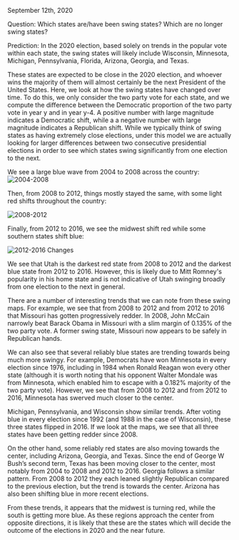 September 12th, 2020

Question: Which states are/have been swing states? Which are no longer swing states?

Prediction: In the 2020 election, based solely on trends in the popular vote within each state, the swing states will likely include Wisconsin, Minnesota, Michigan, Pennsylvania, Florida, Arizona, Georgia, and Texas.

These states are expected to be close in the 2020 election, and whoever wins the majority of them will almost certainly be the next President of the United States. Here, we look at how the swing states have changed over time. To do this, we only consider the two party vote for each state, and we compute the difference between the Democratic proportion of the two party vote in year y and in year y-4. A positive number with large magnitude indicates a Democratic shift, while a a negative number with large magnitude indicates a Republican shift. While we typically think of swing states as having extremely close elections, under this model we are actually looking for larger differences between two consecutive presidential elections in order to see which states swing significantly from one election to the next.

We see a large blue wave from 2004 to 2008 across the country:
![2004-2008](https://user-images.githubusercontent.com/70708980/92980174-1d602000-f463-11ea-9124-c388c1d62c7d.png)

Then, from 2008 to 2012, things mostly stayed the same, with some light red shifts throughout the country:

![2008-2012](https://user-images.githubusercontent.com/70708980/92979981-5ba90f80-f462-11ea-8060-e1493a25b99f.png)

Finally, from 2012 to 2016, we see the midwest shift red while some southern states shift blue:

![2012-2016 Changes](https://user-images.githubusercontent.com/70708980/92979984-5ea40000-f462-11ea-8bfd-c8a9481be140.png)

We see that Utah is the darkest red state from 2008 to 2012 and the darkest blue state from 2012 to 2016. However, this is likely due to Mitt Romney's popularity in his home state and is not indicative of Utah swinging broadly from one election to the next in general.

There are a number of interesting trends that we can note from these swing maps. For example, we see that from 2008 to 2012 and from 2012 to 2016 that Missouri has gotten progressively redder. In 2008, John McCain narrowly beat Barack Obama in Missouri with a slim margin of 0.135% of the two party vote. A former swing state, Missouri now appears to be safely in Republican hands.
 
We can also see that several reliably blue states are trending towards being much more swingy. For example, Democrats have won Minnesota in every election since 1976, including in 1984 when Ronald Reagan won every other state (although it is worth noting that his opponent Walter Mondale was from Minnesota, which enabled him to escape with a 0.182% majority of the two party vote). However, we see that from 2008 to 2012 and from 2012 to 2016, Minnesota has swerved much closer to the center.
 
Michigan, Pennsylvania, and Wisconsin show similar trends. After voting blue in every election since 1992 (and 1988 in the case of Wisconsin), these three states flipped in 2016. If we look at the maps, we see that all three states have been getting redder since 2008.
 
On the other hand, some reliably red states are also moving towards the center, including Arizona, Georgia, and Texas. Since the end of George W Bush’s second term, Texas has been moving closer to the center, most notably from 2004 to 2008 and 2012 to 2016. Georgia follows a similar pattern. From 2008 to 2012 they each leaned slightly Republican compared to the previous election, but the trend is towards the center. Arizona has also been shifting blue in more recent elections.
 
From these trends, it appears that the midwest is turning red, while the south is getting more blue. As these regions approach the center from opposite directions, it is likely that these are the states which will decide the outcome of the elections in 2020 and the near future. 
